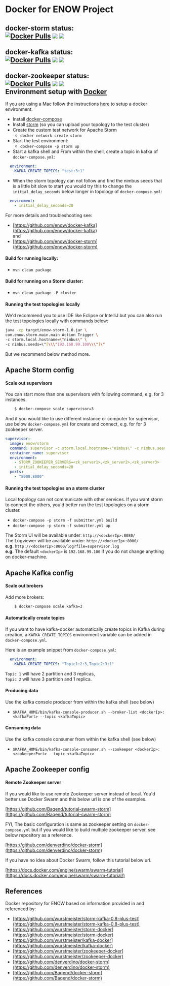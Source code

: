 Docker for ENOW Project
===========
docker-storm status:<br>
[![Docker Pulls](https://img.shields.io/docker/pulls/enow/storm.svg)](https://hub.docker.com/r/enow/storm/)
[![](https://images.microbadger.com/badges/image/enow/storm.svg)](https://hub.docker.com/r/enow/storm/) [![](https://images.microbadger.com/badges/version/enow/storm.svg)](https://hub.docker.com/r/enow/storm/)<br><br>
docker-kafka status:<br>
[![Docker Pulls](https://img.shields.io/docker/pulls/enow/kafka.svg)](https://hub.docker.com/r/enow/kafka/)
[![](https://images.microbadger.com/badges/image/enow/kafka.svg)](https://hub.docker.com/r/enow/kafka/)
[![](https://images.microbadger.com/badges/version/enow/kafka.svg)](https://hub.docker.com/r/enow/kafka/)<br><br>
docker-zookeeper status:<br>
[![Docker Pulls](https://img.shields.io/docker/pulls/enow/zookeeper.svg)](https://hub.docker.com/r/enow/zookeeper/)
[![](https://images.microbadger.com/badges/image/enow/zookeeper.svg)](https://hub.docker.com/r/enow/zookeeper/)
[![](https://images.microbadger.com/badges/version/enow/zookeeper.svg)](https://hub.docker.com/r/enow/zookeeper/)<br>
Environment setup with [Docker](https://www.docker.io/)
-------------------------------

If you are using a Mac follow the instructions [here](https://docs.docker.com/installation/mac/) to setup a docker environment.

- Install [docker-compose](http://docs.docker.com/compose/install/)
- Install [storm](https://storm.incubator.apache.org/downloads.html) (so you can upload your topology to the test cluster)
- Create the custom test network for Apache Storm
    - `docker network create storm`
- Start the test environment:
    - `docker-compose -p storm up`
- Start a kafka shell and From within the shell, create a topic in kafka of `docker-compose.yml`:
```yaml
  environment:
    KAFKA_CREATE_TOPICS: "test:3:1"
```

- When the storm topology can not follow and find the nimbus seeds that is a little bit slow to start you would try this to change the `initial_delay_seconds` below longer in topology of `docker-compose.yml`:
```yaml
  enviroment:
    - initial_delay_seconds=20
```

For more details and troubleshooting see:
- [https://github.com/enow/docker-kafka](https://github.com/enow/docker-kafka) </br>
and </br>
- [https://github.com/enow/docker-storm](https://github.com/enow/docker-storm)

#### Build for running locally:

- `mvn clean package`

#### Build for running on a Storm cluster:

- `mvn clean package -P cluster`

#### Running the test topologies locally

We'd recommend you to use IDE like Eclipse or IntelliJ but you can also run the test topologies locally with commands below:

```bash
java -cp target/enow-storm-1.0.jar \
com.enow.storm.main.main Action Trigger \
-c storm.local.hostname=\"nimbus\" \
-c nimbus.seeds=\"[\\\"192.168.99.100\\\"]\"
```

But we recommend below method more.

Apache Storm config
-------------------
#### Scale out supervisors

You can start more than one supervisors with following command, e.g. for 3 instances.

```bash
    $ docker-compose scale supervisor=3
```

And if you would like to use different instance or computer for supervisor, use below `docker-compose.yml` for create and connect, e.g. for for 3 zookeeper server.

```yaml
supervisor:
  image: enow/storm
  command: supervisor -c storm.local.hostname=\"nimbus\" -c nimbus.seeds=\"[\\\"<nimbus_host>\\\"]\" -c supervisor.slots.ports=\"[6700,6701,6702,6703]\"
  container_name: supervisor
  environment:
    - STORM_ZOOKEEPER_SERVERS=<zk_server1>,<zk_server2>,<zk_server3>
    - initial_delay_seconds=20
  ports:
    - "8000:8000"
```

#### Running the test topologies on a storm cluster

Local topology can not communicate with other services. If you want storm to connect the others, you'd better run the test topologies on a storm cluster.

- `docker-compose -p storm -f submitter.yml build`
- `docker-compose -p storm -f submitter.yml up`</br>

The Storm UI will be available under: `http://<dockerIp>:8080/`
<br>
The Logviewer will be available under: `http://<dockerIp>:8000/` <br>
__e.g.__ `http://<dockerIp>:8000/log?file=supervisor.log`<br>
__e.g.__ The default `<dockerIp>` is `192.168.99.100` if you do not change anything on docker-machine.

Apache Kafka config
-------------------
#### Scale out brokers
Add more brokers:
```bash
    $ docker-compose scale kafka=3
```
#### Automatically create topics

If you want to have kafka-docker automatically create topics in Kafka during
creation, a `KAFKA_CREATE_TOPICS` environment variable can be
added in `docker-compose.yml`.

Here is an example snippet from `docker-compose.yml`:
```yaml
  environment:
    KAFKA_CREATE_TOPICS: "Topic1:2:3,Topic2:3:1"
```
`Topic 1` will have 2 partition and 3 replicas, <br>
`Topic 2` will have 3 partition and 1 replica.

#### Producing data

Use the kafka console producer from within the kafka shell (see below)

- `$KAFKA_HOME/bin/kafka-console-producer.sh --broker-list <dockerIp>:<kafkaPort> --topic <kafkaTopic>`

#### Consuming data

Use the kafka console consumer from within the kafka shell (see below)

- `$KAFKA_HOME/bin/kafka-console-consumer.sh --zookeeper <dockerIp>:<zookeeperPort> --topic <kafkaTopic>`

Apache Zookeeper config
-----------------------
#### Remote Zookeeper server

If you would like to use remote Zookeeper server instead of local.
You'd better use Docker Swarm and this below url is one of the examples.

[https://github.com/Baqend/tutorial-swarm-storm](https://github.com/Baqend/tutorial-swarm-storm)

FYI, The basic configuration is same as zookeeper setting on `docker-compose.yml` but if you would like to build multiple zookeeper server, see below repository as a reference.

[https://github.com/denverdino/docker-storm](https://github.com/denverdino/docker-storm)

If you have no idea about Docker Swarm, follow this tutorial below url.

[https://docs.docker.com/engine/swarm/swarm-tutorial](https://docs.docker.com/engine/swarm/swarm-tutorial/)

References
----------

Docker repository for ENOW based on information provided in and referenced by:

- [https://github.com/wurstmeister/storm-kafka-0.8-plus-test](https://github.com/wurstmeister/storm-kafka-0.8-plus-test)
- [https://github.com/wurstmeister/storm-docker](https://github.com/wurstmeister/storm-docker)
- [https://github.com/wurstmeister/kafka-docker](https://github.com/wurstmeister/kafka-docker)
- [https://github.com/wurstmeister/zookeeper-docker](https://github.com/wurstmeister/zookeeper-docker)
- [https://github.com/denverdino/docker-storm](https://github.com/denverdino/docker-storm)
- [https://github.com/Baqend/docker-storm](https://github.com/Baqend/docker-storm)
